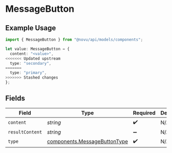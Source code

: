# MessageButton

## Example Usage

```typescript
import { MessageButton } from "@novu/api/models/components";

let value: MessageButton = {
  content: "<value>",
<<<<<<< Updated upstream
  type: "secondary",
=======
  type: "primary",
>>>>>>> Stashed changes
};
```

## Fields

| Field                                                                        | Type                                                                         | Required                                                                     | Description                                                                  |
| ---------------------------------------------------------------------------- | ---------------------------------------------------------------------------- | ---------------------------------------------------------------------------- | ---------------------------------------------------------------------------- |
| `content`                                                                    | *string*                                                                     | :heavy_check_mark:                                                           | N/A                                                                          |
| `resultContent`                                                              | *string*                                                                     | :heavy_minus_sign:                                                           | N/A                                                                          |
| `type`                                                                       | [components.MessageButtonType](../../models/components/messagebuttontype.md) | :heavy_check_mark:                                                           | N/A                                                                          |